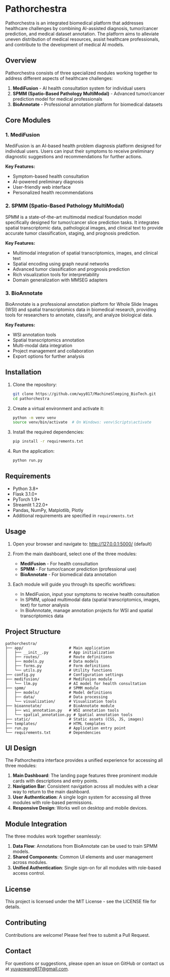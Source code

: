 # Pathorchestra

Pathorchestra is an integrated biomedical platform that addresses healthcare challenges by combining AI-assisted diagnosis, tumor/cancer prediction, and medical dataset annotation. The platform aims to alleviate uneven distribution of medical resources, assist healthcare professionals, and contribute to the development of medical AI models.

## Overview

Pathorchestra consists of three specialized modules working together to address different aspects of healthcare challenges:

1. **MediFusion** - AI health consultation system for individual users
2. **SPMM (Spatio-Based Pathology MultiModal)** - Advanced tumor/cancer prediction model for medical professionals
3. **BioAnnotate** - Professional annotation platform for biomedical datasets

## Core Modules

### 1. MediFusion

MediFusion is an AI-based health problem diagnosis platform designed for individual users. Users can input their symptoms to receive preliminary diagnostic suggestions and recommendations for further actions.

**Key Features:**
- Symptom-based health consultation
- AI-powered preliminary diagnosis
- User-friendly web interface
- Personalized health recommendations

### 2. SPMM (Spatio-Based Pathology MultiModal)

SPMM is a state-of-the-art multimodal medical foundation model specifically designed for tumor/cancer slice prediction tasks. It integrates spatial transcriptomic data, pathological images, and clinical text to provide accurate tumor classification, staging, and prognosis prediction.

**Key Features:**
- Multimodal integration of spatial transcriptomics, images, and clinical text
- Spatial encoding using graph neural networks
- Advanced tumor classification and prognosis prediction
- Rich visualization tools for interpretability
- Domain generalization with MMSEG adapters

### 3. BioAnnotate

BioAnnotate is a professional annotation platform for Whole Slide Images (WSI) and spatial transcriptomics data in biomedical research, providing tools for researchers to annotate, classify, and analyze biological data.

**Key Features:**
- WSI annotation tools
- Spatial transcriptomics annotation
- Multi-modal data integration
- Project management and collaboration
- Export options for further analysis

## Installation

1. Clone the repository:
   ```bash
   git clone https://github.com/wyy817/MachineSleeping_BioTech.git
   cd pathorchestra
   ```

2. Create a virtual environment and activate it:
   ```bash
   python -m venv venv
   source venv/bin/activate  # On Windows: venv\Scripts\activate
   ```

3. Install the required dependencies:
   ```bash
   pip install -r requirements.txt
   ```

4. Run the application:
   ```bash
   python run.py
   ```

## Requirements

- Python 3.8+
- Flask 3.1.0+
- PyTorch 1.9+
- Streamlit 1.22.0+
- Pandas, NumPy, Matplotlib, Plotly
- Additional requirements are specified in `requirements.txt`

## Usage

1. Open your browser and navigate to: http://127.0.0.1:5000/ (default)
2. From the main dashboard, select one of the three modules:
   - **MediFusion** - For health consultation
   - **SPMM** - For tumor/cancer prediction (professional use)
   - **BioAnnotate** - For biomedical data annotation

3. Each module will guide you through its specific workflows:
   - In MediFusion, input your symptoms to receive health consultation
   - In SPMM, upload multimodal data (spatial transcriptomics, images, text) for tumor analysis
   - In BioAnnotate, manage annotation projects for WSI and spatial transcriptomics data

## Project Structure

```
pathorchestra/
├── app/                    # Main application
│   ├── __init__.py         # App initialization
│   ├── routes/             # Route definitions
│   ├── models.py           # Data models
│   ├── forms.py            # Form definitions
│   └── utils.py            # Utility functions
├── config.py               # Configuration settings
├── medifusion/             # MediFusion module
│   └── llm.py              # AI model for health consultation
├── spmm/                   # SPMM module
│   ├── models/             # Model definitions
│   ├── data/               # Data processing
│   └── visualization/      # Visualization tools
├── bioannotate/            # BioAnnotate module
│   ├── wsi_annotation.py   # WSI annotation tools
│   └── spatial_annotation.py # Spatial annotation tools
├── static/                 # Static assets (CSS, JS, images)
├── templates/              # HTML templates
├── run.py                  # Application entry point
└── requirements.txt        # Dependencies
```

## UI Design

The Pathorchestra interface provides a unified experience for accessing all three modules:

1. **Main Dashboard**: The landing page features three prominent module cards with descriptions and entry points.
2. **Navigation Bar**: Consistent navigation across all modules with a clear way to return to the main dashboard.
3. **User Authentication**: A single login system for accessing all three modules with role-based permissions.
4. **Responsive Design**: Works well on desktop and mobile devices.

## Module Integration

The three modules work together seamlessly:

1. **Data Flow**: Annotations from BioAnnotate can be used to train SPMM models.
2. **Shared Components**: Common UI elements and user management across modules.
3. **Unified Authentication**: Single sign-on for all modules with role-based access control.

## License

This project is licensed under the MIT License - see the LICENSE file for details.

## Contributing

Contributions are welcome! Please feel free to submit a Pull Request.

## Contact

For questions or suggestions, please open an issue on GitHub or contact us at yuyaowang817@gmail.com.
